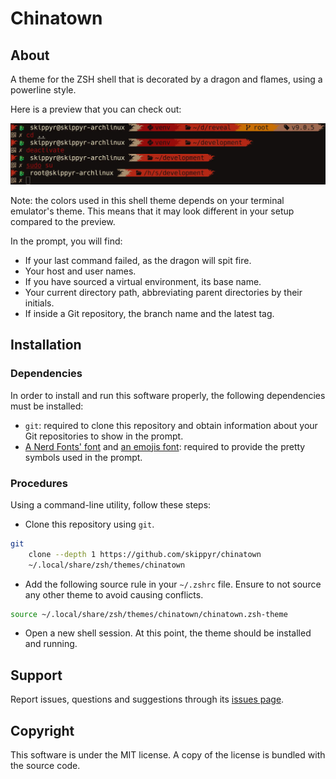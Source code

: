 # Chinatown
## About
A theme for the ZSH shell that is decorated by a dragon and flames, using a
powerline style.

Here is a preview that you can check out:

![](preview.webp)

Note: the colors used in this shell theme depends on your terminal emulator's
      theme. This means that it may look different in your setup compared to the
      preview.

In the prompt, you will find:

- If your last command failed, as the dragon will spit fire.
- Your host and user names.
- If you have sourced a virtual environment, its base name.
- Your current directory path, abbreviating parent directories by their
  initials.
- If inside a Git repository, the branch name and the latest tag.

## Installation
### Dependencies
In order to install and run this software properly, the following dependencies
must be installed:

- `git`: required to clone this repository and obtain information about your
         Git repositories to show in the prompt.
- [A Nerd Fonts' font](https://www.nerdfonts.com/font-downloads) and [an emojis
  font](https://fonts.google.com/noto/specimen/Noto+Emoji):
    required to provide the pretty symbols used in the prompt.

### Procedures
Using a command-line utility, follow these steps:

- Clone this repository using `git`.

```bash
git                                                                            \
    clone --depth 1 https://github.com/skippyr/chinatown                       \
    ~/.local/share/zsh/themes/chinatown
```

- Add the following source rule in your `~/.zshrc` file. Ensure to not source
  any other theme to avoid causing conflicts.

```bash
source ~/.local/share/zsh/themes/chinatown/chinatown.zsh-theme
```

- Open a new shell session. At this point, the theme should be installed and
  running.

## Support
Report issues, questions and suggestions through its [issues page](https://github.com/skippyr/chinatown/issues).

## Copyright
This software is under the MIT license. A copy of the license is bundled with
the source code.
